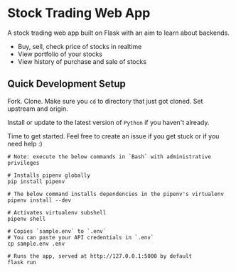 # Stock Trading Web App
A stock trading web app built on Flask with an aim to learn about backends. 

- Buy, sell, check price of stocks in realtime
- View portfolio of your stocks
- View history of purchase and sale of stocks

## Quick Development Setup

Fork. Clone. Make sure you `cd` to directory that just got cloned. Set upstream and origin.

Install or update to the latest version of `Python` if you haven't already.

Time to get started. Feel free to create an issue if you get stuck or if you need help :)

```
# Note: execute the below commands in `Bash` with administrative privileges

# Installs pipenv globally
pip install pipenv

# The below command installs dependencies in the pipenv's virtualenv
pipenv install --dev

# Activates virtualenv subshell
pipenv shell

# Copies `sample.env` to `.env`
# You can paste your API credentials in `.env`
cp sample.env .env

# Runs the app, served at http://127.0.0.1:5000 by default
flask run
```

